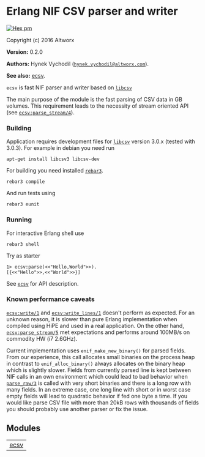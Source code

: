 

# Erlang NIF CSV parser and writer #

[![Hex pm](http://img.shields.io/hexpm/v/ecsv.svg?style=flat&x=1)](https://hex.pm/packages/ecsv)

Copyright (c) 2016 Altworx

__Version:__ 0.2.0

__Authors:__ Hynek Vychodil ([`hynek.vychodil@altworx.com`](mailto:hynek.vychodil@altworx.com)).

__See also:__ [ecsv](http://github.com/altworx/ecsv/blob/master/doc/ecsv.md).

`ecsv` is fast NIF parser and writer based on [`libcsv`](https://sourceforge.net/projects/libcsv/)

The main purpose of the module is the fast parsing of CSV data in GB volumes.
This requirement leads to the necessity of stream oriented API (see [`ecsv:parse_stream/4`](http://github.com/altworx/ecsv/blob/master/doc/ecsv.md#parse_stream-4)).


### <a name="Building">Building</a> ###

Application requires development files for [`libcsv`](https://sourceforge.net/projects/libcsv/) version 3.0.x
(tested with 3.0.3). For example in debian you need run

```
apt-get install libcsv3 libcsv-dev
```

For building you need installed [`rebar3`](https://www.rebar3.org/).

```
rebar3 compile
```

And run tests using

```
rebar3 eunit
```


### <a name="Running">Running</a> ###

For interactive Erlang shell use

```
rebar3 shell
```

Try as starter

```
1> ecsv:parse(<<"Hello,World">>).
[{<<"Hello">>,<<"World">>}]
```

See [`ecsv`](http://github.com/altworx/ecsv/blob/master/doc/ecsv.md) for API description.


### <a name="Known_performance_caveats">Known performance caveats</a> ###

[`ecsv:write/1`](http://github.com/altworx/ecsv/blob/master/doc/ecsv.md#write-1) and [`ecsv:write_lines/1`](http://github.com/altworx/ecsv/blob/master/doc/ecsv.md#write_lines-1) doesn't perform as
expected. For an unknown reason, it is slower than pure Erlang implementation
when compiled using HiPE and used in a real application. On the other hand,
[`ecsv:parse_stream/5`](http://github.com/altworx/ecsv/blob/master/doc/ecsv.md#parse_stream-5) met expectations and performs around 100MB/s on
commodity HW (i7 2.6GHz).

Current implementation uses `enif_make_new_binary()` for parsed fields. From
our experience, this call allocates small binaries on the process heap in
contrast to `enif_alloc_binary()` always allocates on the binary heap which
is slightly slower. Fields from currently parsed line is kept between NIF
calls in an own environment which could lead to bad behavior when [`parse_raw/3`](http://github.com/altworx/ecsv/blob/master/doc/README.md#parse_raw-3) is called with very short binaries and there is a long row with
many fields. In an extreme case, one long line with short or in worst case
empty fields will lead to quadratic behavior if fed one byte a time. If you
would like parse CSV file with more than 20kB rows with thousands of fields
you should probably use another parser or fix the issue.


## Modules ##


<table width="100%" border="0" summary="list of modules">
<tr><td><a href="http://github.com/altworx/ecsv/blob/master/doc/ecsv.md" class="module">ecsv</a></td></tr></table>

